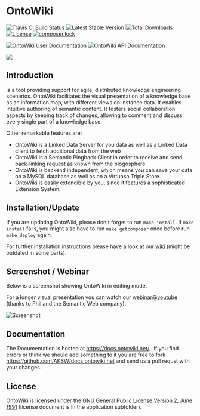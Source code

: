 # OntoWiki


[![Travis CI Build Status](https://travis-ci.org/AKSW/OntoWiki.svg)](https://travis-ci.org/AKSW/OntoWiki/) [![Latest Stable Version](https://poser.pugx.org/aksw/ontowiki/v/stable)](https://packagist.org/packages/aksw/ontowiki) [![Total Downloads](https://poser.pugx.org/aksw/ontowiki/downloads)](https://packagist.org/packages/aksw/ontowiki) [![License](https://poser.pugx.org/aksw/ontowiki/license)](https://packagist.org/packages/aksw/ontowiki) [![composer.lock](https://poser.pugx.org/aksw/ontowiki/composerlock)](https://packagist.org/packages/aksw/ontowiki)


[![OntoWiki User Documentation](https://cdn.rawgit.com/AKSW/OntoWiki/develop/application/logo/user_doc.svg)](https://docs.ontowiki.net) [![OntoWiki API Documentation](https://cdn.rawgit.com/AKSW/OntoWiki/develop/application/logo/api_doc.svg)](http://api.ontowiki.net/)


![](https://raw.github.com/wiki/AKSW/OntoWiki/images/owHeader.png)

## Introduction

is a tool providing support for agile, distributed knowledge engineering scenarios.
OntoWiki facilitates the visual presentation of a knowledge base as an information map, with different views on instance data.
It enables intuitive authoring of semantic content.
It fosters social collaboration aspects by keeping track of changes, allowing to comment and discuss every single part of a knowledge base.

Other remarkable features are:

* OntoWiki is a Linked Data Server for you data as well as a Linked Data client to fetch additional data from the web
* OntoWiki is a Semantic Pingback Client in order to receive and send back-linking request as known from the blogosphere.
* OntoWiki is backend independent, which means you can save your data on a MySQL database as well as on a Virtuoso Triple Store.
* OntoWiki is easily extendible by you, since it features a sophisticated Extension System.

## Installation/Update

If you are updating OntoWiki, please don't forget to run `make install`.
If `make install` fails, you might also have to run `make getcomposer` once before run `make deploy` again.

For further installation instructions please have a look at our [wiki](https://docs.ontowiki.net/) (might be outdated in some parts).

## Screenshot / Webinar
Below is a screenshot showing OntoWiki in editing mode.

For a longer visual presentation you can watch our [webinar@youtube](http://www.youtube.com/watch?v=vP1UDKeZsQk)
(thanks to Phil and the Semantic Web company).

![Screenshot](http://lh4.ggpht.com/-kXpKMqBBCIU/Tpx45SUaItI/AAAAAAAAA9w/aPYaNQjcpvo/s800/ontowiki.png)

## Documentation

The Documentation is hosted at https://docs.ontowiki.net/ . If you find errors or think we should add something to it
you are free to fork https://github.com/AKSW/docs.ontowiki.net and send us a pull requst with your changes.

## License

OntoWiki is licensed under the [GNU General Public License Version 2, June 1991](http://www.gnu.org/licenses/gpl-2.0.txt) (license document is in the application subfolder).

